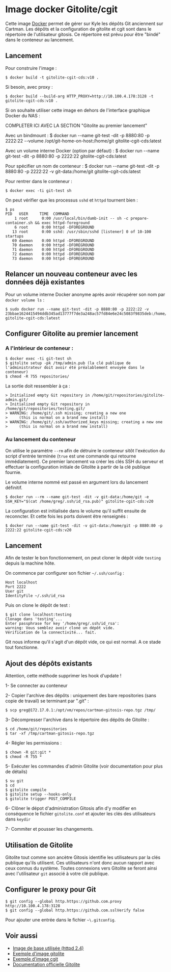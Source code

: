 Image docker Gitolite/cgit
=========================

Cette image [Docker][docker] permet de gérer sur Kyle les dépôts Git anciennent sur Cartman.
Les dépôts et la configuration de gitolite et cgit sont dans le répertoire de l'utilisateur gitosis. Ce répertoire est prévu pour être "bindé" dans le conteneur au lancement. 

## Lancement

Pour construire l'image :

    $ docker build -t gitolite-cgit-cds:v10 .

Si besoin, avec proxy :

    $ docker build --build-arg HTTP_PROXY=http://10.100.4.178:3128 -t gitolite-cgit-cds:v10 .

Si on souhaite utiliser cette image en dehors de l'interface graphique Docker du NAS : 

COMPLETER ICI AVEC LA SECTION "Gitolite au premier lancement"

Avec un bindmount :
    $ docker run --name git-test -dit -p 8880:80 -p 2222:22 --volume /opt/git-home-on-host:/home/git  gitolite-cgit-cds:latest
    
Avec un volume interne Docker (option par défaut) : 
    $ docker run --name git-test -dit -p 8880:80 -p 2222:22 gitolite-cgit-cds:latest
    
Pour spécifier un nom de conteneur :
    $ docker run --name git-test -dit -p 8880:80 -p 2222:22 -v git-data:/home/git gitolite-cgit-cds:latest

Pour rentrer dans le conteneur :

    $ docker exec -ti git-test sh
    
On peut vérifier que les processus `sshd` et `httpd` tournent bien :

    $ ps
    PID   USER     TIME  COMMAND
        1 root      0:00 /usr/local/bin/dumb-init -- sh -c prepare-container.sh && exec httpd-foreground
        6 root      0:00 httpd -DFOREGROUND
       13 root      0:00 sshd: /usr/sbin/sshd [listener] 0 of 10-100 startups
       69 daemon    0:00 httpd -DFOREGROUND
       70 daemon    0:00 httpd -DFOREGROUND
       71 daemon    0:00 httpd -DFOREGROUND
       72 daemon    0:00 httpd -DFOREGROUND
       73 daemon    0:00 httpd -DFOREGROUND
   

## Relancer un nouveau conteneur avec les données déjà existantes

Pour un volume interne Docker anonyme après avoir récupérer son nom par `docker volume ls` :

    $ sudo docker run --name git-test -dit -p 8880:80 -p 2222:22 -v 23bbae1624415494ddb345ad13777f7de3a248ac57fd84e6e24c5083f9835deb:/home/git gitolite-cgit-cds:latest
    
    
## Configurer Gitolite au premier lancement

### A l'intérieur de conteneur :

    $ docker exec -ti git-test sh
    $ gitolite setup -pk /tmp/admin.pub (la clé publique de l'administrateur doit avoir été préalablement envoyée dans le conteneur)
    $ chmod -R 755 repositories/

La sortie doit ressembler à ça :

    > Initialized empty Git repository in /home/git/repositories/gitolite-admin.git/
    > Initialized empty Git repository in /home/git/repositories/testing.git/
    > WARNING: /home/git/.ssh missing; creating a new one
    >     (this is normal on a brand new install)
    > WARNING: /home/git/.ssh/authorized_keys missing; creating a new one
    >     (this is normal on a brand new install)
    
### Au lancement du conteneur 

On utilise le paramètre `--rm` afin de détruire le conteneur sitôt l'exécution du script d'entrée terminée (`true` est une commande qui retourne immédiatement).
Ce premier lancement va créer les clés SSH du serveur et effectuer la configuration initiale de Gitolite à partir de la clé publique fournie.

Le volume interne nommé est passé en argument lors du lancement définitif. 

    $ docker run --rm --name git-test -dit -v git-data:/home/git -e SSH_KEY="$(cat /home/greg/.ssh/id_rsa.pub)" gitolite-cgit-cds:v20
    
La configuration est initialisée dans le volume qu'il suffit ensuite de reconncter. Et cette fois les ports doivent être renseignés :

    $ docker run --name git-test -dit -v git-data:/home/git -p 8880:80 -p 2222:22 gitolite-cgit-cds:v20

## Lancement

Afin de tester le bon fonctionnement, on peut cloner le dépôt vide `testing` depuis la machine hôte. 

On commence par configurer son fichier `~/.ssh/config` : 

    Host localhost
    Port 2222
    User git
    IdentityFile ~/.ssh/id_rsa

Puis on clone le dépôt de test :

    $ git clone localhost:testing
    Clonage dans 'testing'...
    Enter passphrase for key '/home/greg/.ssh/id_rsa': 
    warning: Vous semblez avoir cloné un dépôt vide.
    Vérification de la connectivité... fait.

Git nous informe qu'il s'agit d'un dépôt vide, ce qui est normal. A ce stade tout fonctionne.
    

## Ajout des dépôts existants

Attention, cette méthode supprimer les hook d'update !

1- Se connecter au conteneur

2- Copier l'archive des dépôts : uniquement des bare repositories (sans copie de travail) se terminant par ".git" :

    $ scp greg@172.17.0.1:/opt/vm/repos/cartman-gitosis-repo.tgz /tmp/

3- Décompresser l'archive dans le répertoire des dépôts de Gitolite :

    $ cd /home/git/repositories
    $ tar -xf /tmp/cartman-gitosis-repo.tgz

4- Régler les permissions :

    $ chown -R git:git *
    $ chmod -R 755 *
    
5- Exécuter les commandes d'admin Gitolite (voir documentation pour plus de détails)

    $ su git
    $ cd
    $ gitolite compile
    $ gitolite setup --hooks-only
    $ gitolite trigger POST_COMPILE
    
6- Clôner le dépot d'administration Gitosis afin d'y modifier en conséquence le fichier `gitolite.conf` et ajouter les clés des utilisateurs dans `keydir`

7- Commiter et pousser les changements.



## Utilisation de Gitolite 

Gitolite tout comme son ancètre Gitosis identifie les utilisateurs par la clés publique qu'ils utilisent. Ces utilisateurs n'ont donc aucun rapport avec ceux connus du système. Toutes connexions vers Gitolite se feront ainsi avec l'utilisateur `git` associé à votre clé publique.

## Configurer le proxy pour Git

    $ git config --global http.https://github.com.proxy http://10.100.4.178:3128
    $ git config --global http.https://github.com.sslVerify false
    
Pour ajouter une entrée dans le fichier `~\.gitconfig`.

## Voir aussi

* [Image de base utilisée (httpd 2.4) ](https:https://hub.docker.com/_/httpd)
* [Exemple d'image gitolite](http://github.com/sitaramc/gitolite#adding-users-and-repos)
* [Exemple d'image cgit](https://github.com/invokr/docker-cgit)
* [Documentation officielle Gitolite](https://gitolite.com/gitolite/basic-admin.html)

[docker]: https://www.docker.com/
